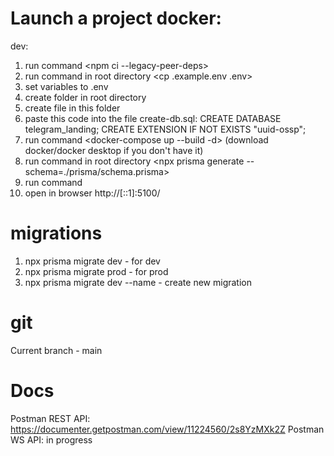# Launch a project docker:

dev:

1.  run command <npm ci --legacy-peer-deps>
2.  run command in root directory <cp .example.env .env>
3.  set variables to .env
4.  create folder in root directory <mkdir docker-entrypoint-initdb.d>
5.  create file in this folder <touch create-db.sql>
6.  paste this code into the file create-db.sql:
    CREATE DATABASE telegram_landing;
    CREATE EXTENSION IF NOT EXISTS "uuid-ossp";
7.  run command <docker-compose up --build -d> (download docker/docker desktop if you don't have it)
8.  run command in root directory <npx prisma generate --schema=./prisma/schema.prisma>
9.  run command <npm run start:dev>
10. open in browser http://[::1]:5100/

# migrations

1. npx prisma migrate dev - for dev
2. npx prisma migrate prod - for prod
3. npx prisma migrate dev --name <name> - create new migration

# git

Current branch - main

# Docs

Postman REST API: https://documenter.getpostman.com/view/11224560/2s8YzMXk2Z
Postman WS API: in progress
